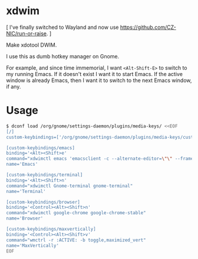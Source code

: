 # xdwim

[ I've finally switched to Wayland and now use https://github.com/CZ-NIC/run-or-raise. ]

Make xdotool DWIM.

I use this as dumb hotkey manager on Gnome.

For example, and since time immemorial, I want `<Alt-Shift-E>` to
switch to my running Emacs. If it doesn't exist I want it to start
Emacs. If the active window is already Emacs, then I want it to switch
to the next Emacs window, if any.

# Usage

```bash
$ dconf load /org/gnome/settings-daemon/plugins/media-keys/ <<EOF
[/]
custom-keybindings=['/org/gnome/settings-daemon/plugins/media-keys/custom-keybindings/emacs/', '/org/gnome/settings-daemon/plugins/media-keys/custom-keybindings/terminal/', '/org/gnome/settings-daemon/plugins/media-keys/custom-keybindings/browser/', '/org/gnome/settings-daemon/plugins/media-keys/custom-keybindings/maxvertically/']

[custom-keybindings/emacs]
binding='<Alt><Shift>e'
command="xdwimctl emacs 'emacsclient -c --alternate-editor=\"\" --frame-parameters=\"((reverse . t))\"'"
name='Emacs'

[custom-keybindings/terminal]
binding='<Alt><Shift>n'
command="xdwimctl Gnome-terminal gnome-terminal"
name='Terminal'

[custom-keybindings/browser]
binding='<Control><Alt><Shift>n'
command="xdwimctl google-chrome google-chrome-stable"
name='Browser'

[custom-keybindings/maxvertically]
binding='<Control><Alt><Shift>v'
command="wmctrl -r :ACTIVE: -b toggle,maximized_vert"
name='MaxVertically'
EOF
```
